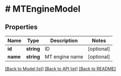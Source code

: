 # # MTEngineModel

## Properties

Name | Type | Description | Notes
------------ | ------------- | ------------- | -------------
**id** | **string** | ID | [optional]
**name** | **string** | MT engine name | [optional]

[[Back to Model list]](../../README.md#models) [[Back to API list]](../../README.md#endpoints) [[Back to README]](../../README.md)
